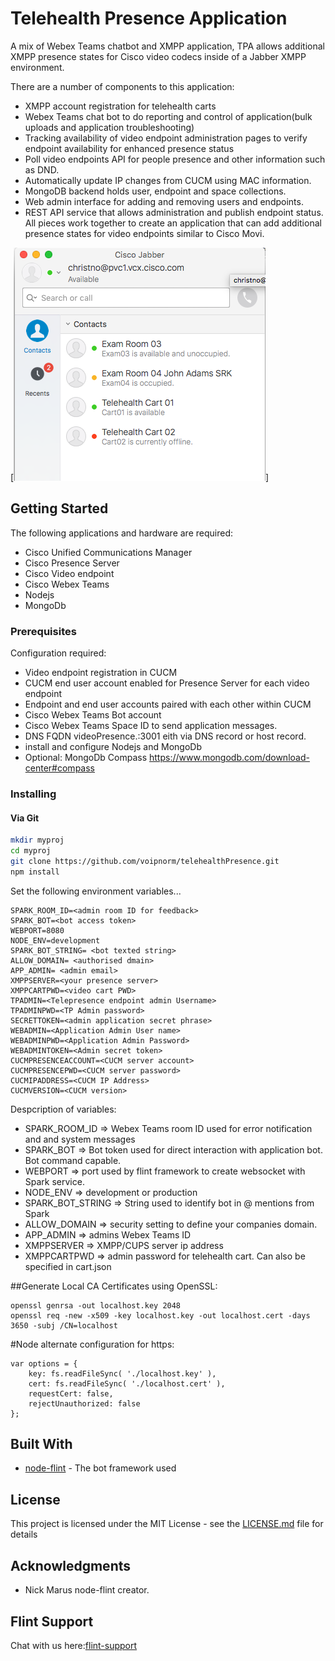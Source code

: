 # Telehealth Presence Application

A mix of Webex Teams chatbot and XMPP application, TPA allows additional XMPP presence states for Cisco video codecs inside of a Jabber XMPP environment.

There are a number of components to this application:
* XMPP account registration for telehealth carts
* Webex Teams chat bot to do reporting and control of application(bulk uploads and application troubleshooting)
* Tracking availability of video endpoint administration pages to verify endpoint availability for enhanced presence status
* Poll video endpoints API for people presence and other information such as DND.
* Automatically update IP changes from CUCM using MAC information.
* MongoDB backend holds user, endpoint and space collections.
* Web admin interface for adding and removing users and endpoints.
* REST API service that allows administration and publish endpoint status.  
All pieces work together to create an application that can add additional presence states for video endpoints similar to Cisco Movi.

[![Jabber Endpoint presence](/img/jabberPresence.png?raw=true)]

## Getting Started

The following applications and hardware are required:

* Cisco Unified Communications Manager
* Cisco Presence Server
* Cisco Video endpoint
* Cisco Webex Teams
* Nodejs
* MongoDb

### Prerequisites

Configuration required:

* Video endpoint registration in CUCM
* CUCM end user account enabled for Presence Server for each video endpoint
* Endpoint and end user accounts paired with each other within CUCM
* Cisco Webex Teams Bot account
* Cisco Webex Teams Space ID to send application messages.
* DNS FQDN videoPresence.<your domain>:3001 eith via DNS record or host record.
* install and configure Nodejs and MongoDb
* Optional: MongoDb Compass 
https://www.mongodb.com/download-center#compass

### Installing

#### Via Git
```bash
mkdir myproj
cd myproj
git clone https://github.com/voipnorm/telehealthPresence.git
npm install
```

Set the following environment variables...

```
SPARK_ROOM_ID=<admin room ID for feedback>
SPARK_BOT=<bot access token>
WEBPORT=8080
NODE_ENV=development
SPARK_BOT_STRING= <bot texted string>
ALLOW_DOMAIN= <authorised dmain>
APP_ADMIN= <admin email> 
XMPPSERVER=<your presence server>
XMPPCARTPWD=<video cart PWD>
TPADMIN=<Telepresence endpoint admin Username>
TPADMINPWD=<TP Admin password>
SECRETTOKEN=<admin application secret phrase>
WEBADMIN=<Application Admin User name>
WEBADMINPWD=<Application Admin Password>
WEBADMINTOKEN=<Admin secret token>
CUCMPRESENCEACCOUNT=<CUCM server account>
CUCMPRESENCEPWD=<CUCM server password>
CUCMIPADDRESS=<CUCM IP Address>
CUCMVERSION=<CUCM version>
```
Despcription of variables:
* SPARK_ROOM_ID => Webex Teams room ID used for error notification and and system messages
* SPARK_BOT => Bot token used for direct interaction with application bot. Bot command capable.
* WEBPORT => port used by flint framework to create websocket with Spark service.
* NODE_ENV => development or production
* SPARK_BOT_STRING => String used to identify bot in @ mentions from Spark 
* ALLOW_DOMAIN => security setting to define your companies domain.
* APP_ADMIN => admins Webex Teams ID
* XMPPSERVER => XMPP/CUPS server ip address
* XMPPCARTPWD => admin password for telehealth cart. Can also be specified in cart.json

##Generate Local CA Certificates using OpenSSL:

```
openssl genrsa -out localhost.key 2048
openssl req -new -x509 -key localhost.key -out localhost.cert -days 3650 -subj /CN=localhost
```
#Node alternate configuration for https:
```
var options = {
    key: fs.readFileSync( './localhost.key' ),
    cert: fs.readFileSync( './localhost.cert' ),
    requestCert: false,
    rejectUnauthorized: false
};

```

## Built With

* [node-flint](https://github.com/flint-bot/flint) - The bot framework used

## License

This project is licensed under the MIT License - see the [LICENSE.md](LICENSE.md) file for details

## Acknowledgments

* Nick Marus node-flint creator.

## Flint Support

Chat with us here:[flint-support](https://eurl.io/#rkwLEq4fZ)